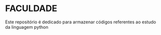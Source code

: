 # FACULDADE
Este repositório é dedicado para armazenar códigos referentes ao estudo da linguagem python
